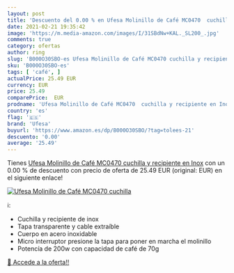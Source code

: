 ```yaml
---
layout: post
title: 'Descuento del 0.00 % en Ufesa Molinillo de Café MC0470  cuchilla'
date: 2021-02-21 19:35:42
image: 'https://m.media-amazon.com/images/I/31SBdNw+KAL._SL200_.jpg'
comments: true
category: ofertas
author: ring
slug: 'B000O30SBO-es Ufesa Molinillo de Café MC0470 cuchilla y recipiente en Inox'
sku: 'B000O30SBO-es'
tags: [ 'café', ]
actualPrice: 25.49 EUR
currency: EUR
price: 25.49
comparePrice:  EUR
prodname: 'Ufesa Molinillo de Café MC0470  cuchilla y recipiente en Inox'
country: 'es'
flag: '🇪🇸'
brand: 'Ufesa'
buyurl: 'https://www.amazon.es/dp/B000O30SBO/?tag=tolees-21'
descuento: '0.00'
average: '25.49'
---
```


Tienes [Ufesa Molinillo de Café MC0470  cuchilla y recipiente en Inox](https://www.amazon.es/dp/B000O30SBO/?tag=tolees-21) con un 0.00 % de descuento con precio de oferta de 25.49 EUR (original:  EUR) en el siguiente enlace!

[![Ufesa Molinillo de Café MC0470  cuchilla](https://m.media-amazon.com/images/I/31SBdNw+KAL._SL200_.jpg)](https://www.amazon.es/dp/B000O30SBO/?tag=tolees-21)

ℹ️:

- Cuchilla y recipiente de inox
- Tapa transparente y cable extraíble
- Cuerpo en acero inoxidable
- Micro interruptor presione la tapa para poner en marcha el molinillo
- Potencía de 200w con capacidad de café de 70g

[🛒 Accede a la oferta!!](https://www.amazon.es/dp/B000O30SBO/?tag=tolees-21)
